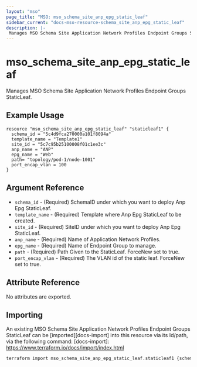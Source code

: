 ```yaml
---
layout: "mso"
page_title: "MSO: mso_schema_site_anp_epg_static_leaf"
sidebar_current: "docs-mso-resource-schema_site_anp_epg_static_leaf"
description: |-
 Manages MSO Schema Site Application Network Profiles Endpoint Groups StaticLeaf.
---
```


# mso_schema_site_anp_epg_static_leaf #

Manages MSO Schema Site Application Network Profiles Endpoint Groups StaticLeaf.

## Example Usage ##

```hcl
resource "mso_schema_site_anp_epg_static_leaf" "staticleaf1" {
  schema_id = "5c4d9fca270000a101f8094a"
  template_name = "Template1"
  site_id = "5c7c95b25100008f01c1ee3c"
  anp_name = "ANP"
  epg_name = "Web"
  path= "topology/pod-1/node-1001"
  port_encap_vlan = 100
}
```

## Argument Reference ##

* `schema_id` - (Required) SchemaID under which you want to deploy Anp Epg StaticLeaf.
* `template_name` - (Required) Template where Anp Epg StaticLeaf to be created.
* `site_id` - (Required) SiteID under which you want to deploy Anp Epg StaticLeaf.
* `anp_name` - (Required) Name of Application Network Profiles.
* `epg_name` - (Required) Name of Endpoint Group to manage.
* `path` - (Required) Path Given to the StaticLeaf. ForceNew set to true.
* `port_encap_vlan` - (Required) The VLAN id of the static leaf. ForceNew set to true.


## Attribute Reference ##

No attributes are exported.

## Importing ##

An existing MSO Schema Site Application Network Profiles Endpoint Groups StaticLeaf can be [imported][docs-import] into this resource via its Id/path, via the following command: [docs-import]: <https://www.terraform.io/docs/import/index.html>

```bash
terraform import mso_schema_site_anp_epg_static_leaf.staticleaf1 {schema_id}/site/{site_id}/template/{template_name}/anp/{anp_name}/epg/{epg_name}/path/{static_leaf_path}
```